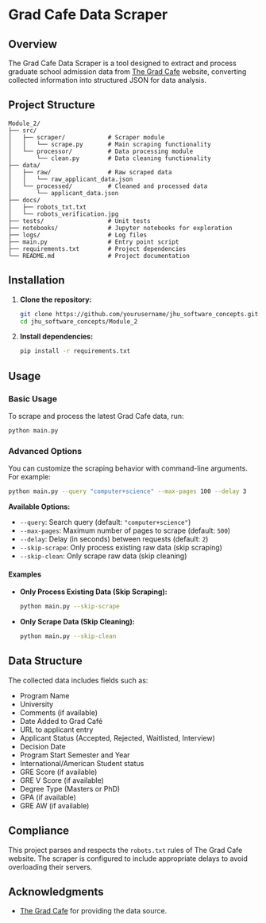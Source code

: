 # Grad Cafe Data Scraper

## Overview

The Grad Cafe Data Scraper is a tool designed to extract and process graduate school admission data from [The Grad Cafe](https://www.thegradcafe.com/) website, converting collected information into structured JSON for data analysis.

## Project Structure

```
Module_2/
├── src/                    
│   ├── scraper/            # Scraper module
│   │   └── scrape.py       # Main scraping functionality
│   └── processor/          # Data processing module
│       └── clean.py        # Data cleaning functionality
├── data/
│   ├── raw/                # Raw scraped data
│   │   └── raw_applicant_data.json
│   └── processed/          # Cleaned and processed data
│       └── applicant_data.json
├── docs/
│   ├── robots_txt.txt
│   └── robots_verification.jpg
├── tests/                  # Unit tests
├── notebooks/              # Jupyter notebooks for exploration
├── logs/                   # Log files
├── main.py                 # Entry point script
├── requirements.txt        # Project dependencies
└── README.md               # Project documentation
```

## Installation

1. **Clone the repository:**

   ```bash
   git clone https://github.com/yourusername/jhu_software_concepts.git
   cd jhu_software_concepts/Module_2
   ```

2. **Install dependencies:**

   ```bash
   pip install -r requirements.txt
   ```

## Usage

### Basic Usage

To scrape and process the latest Grad Cafe data, run:

```bash
python main.py
```

### Advanced Options

You can customize the scraping behavior with command-line arguments. For example:

```bash
python main.py --query "computer+science" --max-pages 100 --delay 3
```

**Available Options:**

- `--query`: Search query (default: `"computer+science"`)
- `--max-pages`: Maximum number of pages to scrape (default: `500`)
- `--delay`: Delay (in seconds) between requests (default: `2`)
- `--skip-scrape`: Only process existing raw data (skip scraping)
- `--skip-clean`: Only scrape raw data (skip cleaning)

#### Examples

- **Only Process Existing Data (Skip Scraping):**

  ```bash
  python main.py --skip-scrape
  ```

- **Only Scrape Data (Skip Cleaning):**

  ```bash
  python main.py --skip-clean
  ```

## Data Structure

The collected data includes fields such as:

- Program Name
- University
- Comments (if available)
- Date Added to Grad Café
- URL to applicant entry
- Applicant Status (Accepted, Rejected, Waitlisted, Interview)
- Decision Date
- Program Start Semester and Year
- International/American Student status
- GRE Score (if available)
- GRE V Score (if available)
- Degree Type (Masters or PhD)
- GPA (if available)
- GRE AW (if available)

## Compliance

This project parses and respects the `robots.txt` rules of The Grad Cafe website. The scraper is configured to include appropriate delays to avoid overloading their servers.

## Acknowledgments

- [The Grad Cafe](https://www.thegradcafe.com/) for providing the data source.
